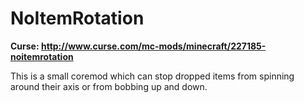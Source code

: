 NoItemRotation
=========
**Curse: http://www.curse.com/mc-mods/minecraft/227185-noitemrotation**

This is a small coremod which can stop dropped items from spinning around their axis or from bobbing up and down.

